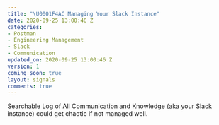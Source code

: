 ```yaml
---
title: "\U0001F4AC Managing Your Slack Instance"
date: 2020-09-25 13:00:46 Z
categories:
- Postman
- Engineering Management
- Slack
- Communication
updated_on: 2020-09-25 13:00:46 Z
version: 1
coming_soon: true
layout: signals
comments: true
---
```


Searchable Log of All Communication and Knowledge (aka your Slack instance) could get chaotic if not managed well.